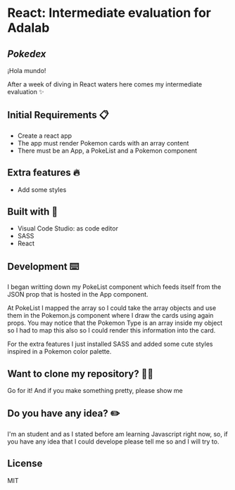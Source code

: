 # React: Intermediate evaluation for Adalab
## _Pokedex_
¡Hola mundo!

After a week of diving in React waters here comes my intermediate evaluation ✨

## Initial Requirements 📋

- Create a react app
- The app must render Pokemon cards with an array content
- There must be an App, a PokeList and a Pokemon component

## Extra features 🔥
- Add some styles

## Built with 🔨
- Visual Code Studio: as code editor
- SASS
- React

## Development ⌨️

I began writting down my PokeList component which feeds  itself from the JSON prop that is hosted in the App component. 

At PokeList I mapped the array so I could take the array objects and use them in the Pokemon.js component where I draw the cards using again props. You may notice that the Pokemon Type is an array inside my object so I had to map this also so I could render this information into the card.

For the extra features I just installed SASS and added some cute styles inspired in a Pokemon color palette.


## Want to clone my repository? 🐑🐑

Go for it! And if you make something pretty, please show me

## Do you have any idea? ✏️

I'm an student and as I stated before am learning Javascript right now, so, if  you have any idea that I could develope please tell me so and I will try to.

## License

MIT
